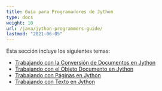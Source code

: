 ```yaml
---
title: Guía para Programadores de Jython
type: docs
weight: 10
url: /java/jython-programmers-guide/
lastmod: "2021-06-05"
---
```


Esta sección incluye los siguientes temas:

- [Trabajando con la Conversión de Documentos en Jython](/pdf/java/working-with-document-conversion-in-jython/)
- [Trabajando con el Objeto Documento en Jython](/pdf/java/working-with-document-object-in-jython/)
- [Trabajando con Páginas en Jython](/pdf/java/working-with-pages-in-jython/)
- [Trabajando con Texto en Jython](/pdf/java/working-with-text-in-jython/)